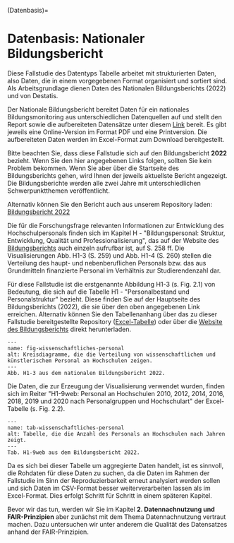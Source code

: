 (Datenbasis)=
# Datenbasis: Nationaler Bildungsbericht 

Diese Fallstudie des Datentyps Tabelle arbeitet mit strukturierten Daten, also Daten, die in einem vorgegebenen Format organisiert und sortiert sind. Als Arbeitsgrundlage dienen Daten des Nationalen Bildungsberichts (2022) und von Destatis.

Der Nationale Bildungsbericht bereitet Daten für ein nationales Bildungsmonitoring aus unterschiedlichen Datenquellen auf und stellt den Report sowie die aufbereiteten Datensätze unter diesem <a href="https://www.bildungsbericht.de/de/bildungsberichte-seit-2006/bildungsbericht-2022/bildung-in-deutschland-2022#10" target="_blank">Link</a> bereit. Es gibt jeweils eine Online-Version im Format PDF und eine Printversion. Die aufbereiteten Daten werden im Excel-Format zum Download bereitgestellt. 

Bitte beachten Sie, dass diese Fallstudie sich auf den Bildungsbericht **2022** bezieht. Wenn Sie den hier angegebenen Links folgen, sollten Sie kein Problem bekommen. Wenn Sie aber über die Startseite des Bildungsberichts gehen, wird Ihnen der jeweils aktuellste Bericht angezeigt. Die Bildungsberichte werden alle zwei Jahre mit unterschiedlichen Schwerpunktthemen veröffentlicht.

Alternativ können Sie den Bericht auch aus unserem Repository laden: [Bildungsbericht 2022](Data/bildungsbericht-2022.pdf)

Die für die Forschungsfrage relevanten Informationen zur Entwicklung des Hochschulpersonals finden sich im Kapitel H - "Bildungspersonal: Struktur, Entwicklung, Qualität und Professionalisierung", das auf der Website des <a href="https://www.bildungsbericht.de/de/bildungsberichte-seit-2006/bildungsbericht-2022/pdf-dateien-2022/bildungsbericht-2022-kapitel-h.pdf" target="_blank">Bildungsberichts</a> auch einzeln aufrufbar ist, auf S. 258 ff. Die Visualisierungen Abb. H1-3 (S. 259) und Abb. H1-4 (S. 260) stellen die Verteilung des haupt- und nebenberuflichen Personals bzw. das aus Grundmitteln finanzierte Personal im Verhältnis zur Studierendenzahl dar. 

Für diese Fallstudie ist die erstgenannte Abbildung H1-3 (s. Fig. 2.1) von Bedeutung, die sich auf die Tabelle H1 - "Personalbestand und Personalstruktur" bezieht. Diese finden Sie auf der Hauptseite des Bildungsberichts (2022), die sie über den oben angegebenen Link erreichen. Alternativ können Sie den Tabellenanhang über das zu dieser Fallstudie bereitgestellte Repository ([Excel-Tabelle](Data/h1-anhang.xlsx)) oder über die <a href="https://www.bildungsbericht.de/de/bildungsberichte-seit-2006/bildungsbericht-2022/excel-bildungsbericht-2022/h1-anhang.xlsx">Website des Bildungsberichts</a> direkt herunterladen.  
 
```{figure} _images/Abb_H1-3.png
---
name: fig-wissenschaftliches-personal
alt: Kreisdiagramme, die die Verteilung von wissenschaftlichem und künstlerischem Personal an Hochschulen zeigen.
---
Abb. H1-3 aus dem nationalen Bildungsbericht 2022.
```

Die Daten, die zur Erzeugung der Visualisierung verwendet wurden, finden sich im Reiter "H1-9web: Personal an Hochschulen 2010, 2012, 2014, 2016, 2018, 2019 und 2020 nach Personalgruppen und Hochschulart" der Excel-Tabelle (s. Fig. 2.2).  

```{figure} _images/Tab_H1-9web.png
---
name: tab-wissenschaftliches-personal
alt: Tabelle, die die Anzahl des Personals an Hochschulen nach Jahren zeigt.
---
Tab. H1-9web aus dem Bildungsbericht 2022.
```

Da es sich bei dieser Tabelle um aggregierte Daten handelt, ist es sinnvoll, die Rohdaten für diese Daten zu suchen, da die Daten im Rahmen der Fallstudie im Sinn der Reproduzierbarkeit erneut analysiert werden sollen und sich Daten im CSV-Format besser weiterverarbeiten lassen als im Excel-Format. Dies erfolgt Schritt für Schritt in einem späteren Kapitel.  

Bevor wir das tun, werden wir Sie im Kapitel **2. Datennachnutzung und FAIR-Prinzipien** aber zunächst mit dem Thema Datennachnutzung vertraut machen. Dazu untersuchen wir unter anderem die Qualität des Datensatzes anhand der FAIR-Prinzipien.
